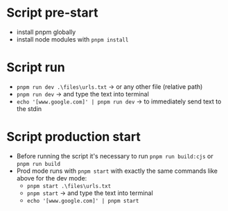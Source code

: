 # Script pre-start

- install pnpm globally
- install node modules with `pnpm install`

# Script run

- `pnpm run dev .\files\urls.txt` -> or any other file (relative path)
- `pnpm run dev` -> and type the text into terminal
- `echo '[www.google.com]' | pnpm run dev` -> to immediately send text to the stdin

# Script production start

- Before running the script it's necessary to run `pnpm run build:cjs` or `pnpm run build`
- Prod mode runs with `pnpm start` with exactly the same commands like above for the dev mode:
  - `pnpm start .\files\urls.txt`
  - `pnpm start` -> and type the text into terminal
  - `echo '[www.google.com]' | pnpm start`
